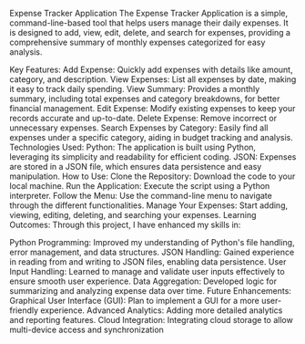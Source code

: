 Expense Tracker Application
The Expense Tracker Application is a simple, command-line-based tool that helps users manage their daily expenses. It is designed to add, view, edit, delete, and search for expenses, providing a comprehensive summary of monthly expenses categorized for easy analysis.

Key Features:
Add Expense: Quickly add expenses with details like amount, category, and description.
View Expenses: List all expenses by date, making it easy to track daily spending.
View Summary: Provides a monthly summary, including total expenses and category breakdowns, for better financial management.
Edit Expense: Modify existing expenses to keep your records accurate and up-to-date.
Delete Expense: Remove incorrect or unnecessary expenses.
Search Expenses by Category: Easily find all expenses under a specific category, aiding in budget tracking and analysis.
Technologies Used:
Python: The application is built using Python, leveraging its simplicity and readability for efficient coding.
JSON: Expenses are stored in a JSON file, which ensures data persistence and easy manipulation.
How to Use:
Clone the Repository: Download the code to your local machine.
Run the Application: Execute the script using a Python interpreter.
Follow the Menu: Use the command-line menu to navigate through the different functionalities.
Manage Your Expenses: Start adding, viewing, editing, deleting, and searching your expenses.
Learning Outcomes:
Through this project, I have enhanced my skills in:

Python Programming: Improved my understanding of Python's file handling, error management, and data structures.
JSON Handling: Gained experience in reading from and writing to JSON files, enabling data persistence.
User Input Handling: Learned to manage and validate user inputs effectively to ensure smooth user experience.
Data Aggregation: Developed logic for summarizing and analyzing expense data over time.
Future Enhancements:
Graphical User Interface (GUI): Plan to implement a GUI for a more user-friendly experience.
Advanced Analytics: Adding more detailed analytics and reporting features.
Cloud Integration: Integrating cloud storage to allow multi-device access and synchronization
